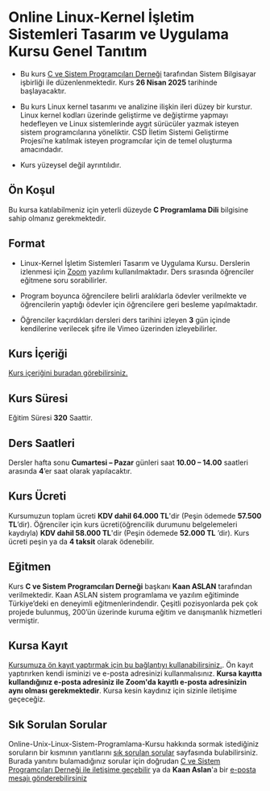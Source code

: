 # Online Linux-Kernel İşletim Sistemleri Tasarım ve Uygulama Kursu Genel Tanıtım

+ Bu kurs [C ve Sistem Programcıları Derneği](http://www.csystem.org/) tarafından Sistem Bilgisayar işbirliği ile düzenlenmektedir. Kurs __26 Nisan 2025__ tarihinde başlayacaktır.

+ Bu kurs Linux kernel tasarımı ve analizine ilişkin ileri düzey bir kurstur. Linux kernel kodları üzerinde geliştirme ve değiştirme yapmayı hedefleyen ve Linux sistemlerinde aygıt sürücüler yazmak isteyen sistem programcılarına yöneliktir. CSD İletim Sistemi Geliştirme Projesi’ne katılmak isteyen programcılar için de temel oluşturma amacındadır.

+ Kurs yüzeysel değil ayrıntılıdır. 

## Ön Koşul

Bu kursa katılabilmeniz için yeterli düzeyde __C Programlama Dili__ bilgisine sahip olmanız gerekmektedir. 

## Format
+ Linux-Kernel İşletim Sistemleri Tasarım ve Uygulama Kursu. Derslerin izlenmesi için [Zoom](https://zoom.us/) yazılımı kullanılmaktadır. Ders sırasında öğrenciler eğitmene soru sorabilirler.

+ Program boyunca öğrencilere belirli aralıklarla ödevler verilmekte ve öğrencilerin yaptığı ödevler için öğrencilere geri besleme yapılmaktadır.

+ Öğrenciler kaçırdıkları dersleri ders tarihini izleyen __3__ gün içinde kendilerine verilecek şifre ile Vimeo üzerinden izleyebilirler.

## Kurs İçeriği
[Kurs içeriğini buradan görebilirsiniz.](https://github.com/CSD-1993/Online-Unix-Linux-Sistem-Programlama---26-Kasim-2024/blob/main/kurs_icerigi.md)

## Kurs Süresi

Eğitim Süresi __320__ Saattir.

## Ders Saatleri

Dersler hafta sonu __Cumartesi – Pazar__ günleri saat __10.00 – 14.00__ saatleri arasında __4__’er saat olarak yapılacaktır.

## Kurs Ücreti
Kursumuzun toplam ücreti __KDV dahil 64.000 TL__'dir (Peşin ödemede __57.500 TL__’dir). Öğrenciler için kurs ücreti(öğrencilik durumunu belgelemeleri kaydıyla) __KDV dahil 58.000 TL__'dir (Peşin ödemede __52.000 TL__ ’dir). Kurs ücreti peşin ya da __4 taksit__ olarak ödenebilir.

## Eğitmen

Kurs __C ve Sistem Programcıları Derneği__ başkanı __Kaan ASLAN__ tarafından verilmektedir. Kaan ASLAN sistem programlama ve yazılım eğitiminde Türkiye’deki en deneyimli eğitmenlerindendir. Çeşitli pozisyonlarda pek çok projede bulunmuş, 200’ün üzerinde kuruma eğitim ve danışmanlık hizmetleri vermiştir. 

## Kursa Kayıt
[Kursumuza ön kayıt yaptırmak için bu bağlantıyı kullanabilirsiniz.](https://us02web.zoom.us/meeting/register/tZEsc-GtqjMtHtXorrTSVfv4cJFRod4a01k8#/registration). Ön kayıt yaptırırken kendi isminizi ve e-posta adresinizi kullanmalısınız. **Kursa kayıtta kullandığınız e-posta adresiniz ile Zoom'da kayıtlı e-posta adresinizin aynı olması gerekmektedir**. Kursa kesin kaydınız için sizinle iletişime geçeceğiz.

## Sık Sorulan Sorular
Online-Unix-Linux-Sistem-Programlama-Kursu hakkında sormak istediğiniz soruların bir kısmının yanıtlarını [sık sorulan sorular](https://github.com/CSD-1993/Online-Unix-Linux-Sistem-Programlama---26-Kasim-2024/blob/main/sss.md) sayfasında bulabilirsiniz. Burada yanıtını bulamadığınız sorular için doğrudan [C ve Sistem Programcıları Derneği ile iletişime geçebilir](http://www.csystem.org/) ya da __Kaan Aslan__'a bir [e-posta mesajı gönderebilirsiniz](mailto:aslank@csystem.org)


